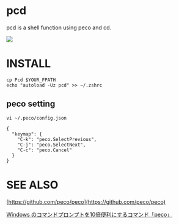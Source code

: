 # pcd

pcd is a shell function using peco and cd.

![](http://gifzo.net/sPyvEHq2bs.gif)

# INSTALL

```
cp Pcd $YOUR_FPATH
echo "autoload -Uz pcd" >> ~/.zshrc
```

## peco setting

`vi ~/.peco/config.json`

```
{
  "keymap": {
    "C-k": "peco.SelectPrevious",
    "C-j": "peco.SelectNext",
    "C-c": "peco.Cancel"
  }
}
```

# SEE ALSO

[https://github.com/peco/peco](https://github.com/peco/peco)

[Windows のコマンドプロンプトを10倍便利にするコマンド「peco」](http://mattn.kaoriya.net/software/peco.htm)

